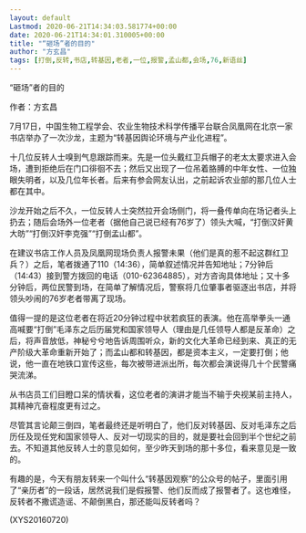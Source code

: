 ```yaml
---
layout: default
Lastmod: 2020-06-21T14:34:03.581774+00:00
date: 2020-06-21T14:34:01.310005+00:00
title: "“砸场”者的目的"
author: "方玄昌"
tags: [打倒,反转,书店,转基因,老者,一位,报警,孟山都,会场,76,新语丝]
---
```


“砸场”者的目的

作者：方玄昌

7月17日，中国生物工程学会、农业生物技术科学传播平台联合凤凰网在北京一家书店举办了一次沙龙，主题为“转基因舆论环境与产业化进程”。

十几位反转人士嗅到气息跟踪而来。先是一位头戴红卫兵帽子的老太太要求进入会场，遭到拒绝后在门口徘徊不去；然后又出现了一位吊着胳膊的中年女性、一位独眼失明者，以及几位年长者。后来有参会网友认出，之前起诉农业部的那几位人士都在其中。

沙龙开始之后不久，一位反转人士突然拉开会场侧门，将一叠传单向在场记者头上扔去；随后会场外一位老者（据他自己说已经有76岁了）领头大喊，“打倒汉奸黄大昉”“打倒汉奸李克强”“打倒孟山都”。

在建议书店工作人员及凤凰网现场负责人报警未果（他们是真的惹不起这群红卫兵？）之后，笔者拨通了110（14:36），简单叙述情况并告知地址；7分钟后（14:43）接到警方拨回的电话（010-62364885），对方咨询具体地址；又十多分钟后，两位民警到场，在简单了解情况后，警察将几位肇事者驱逐出书店，并将领头吵闹的76岁老者带离了现场。

值得一提的是这位老者在将近20分钟过程中状若疯狂的表演。他在高举拳头一通高喊要“打倒”毛泽东之后历届党和国家领导人（理由是几任领导人都是反革命）之后，将声音放低，神秘兮兮地告诉周围听众，新的文化大革命已经到来、真正的无产阶级大革命重新开始了；而孟山都和转基因，都是资本主义，一定要打倒；他说，他一直在地铁口宣传这些，每次被带进派出所，每次都会演说得几十个民警痛哭流涕。

从书店员工们目瞪口呆的情状看，这位老者的演讲才能当不输于央视某前主持人，其精神亢奋程度更有过之。

尽管其言论颠三倒四，笔者最终还是听明白了，他们反对转基因、反对毛泽东之后历任及现任党和国家领导人、反对一切现实的目的，就是要社会回到半个世纪之前去。不知道其他反转人士的意见如何，至少昨天到场的那十多位，看来意见是一致的。

有趣的是，今天有朋友转来一个叫什么“转基因观察”的公众号的帖子，里面引用了“亲历者”的一段话，居然说我们是假报警、他们反而成了报警者了。这也难怪，反转者不撒谎造谣、不颠倒黑白，那还能叫反转者吗？

(XYS20160720)

